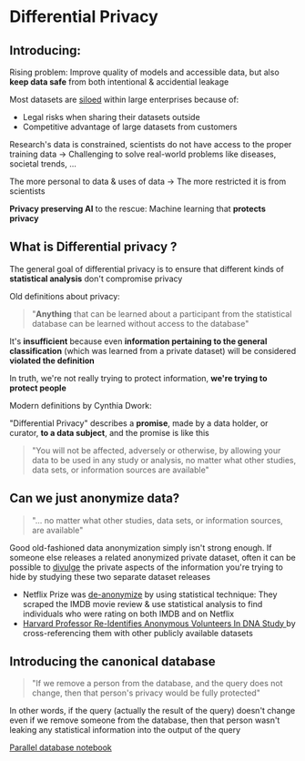 # Differential Privacy


## Introducing:
Rising problem: Improve quality of models and accessible data, but also **keep data safe** from both 
intentional & accidential leakage

Most datasets are [siloed](https://dictionary.cambridge.org/dictionary/english/siloed) within large enterprises because of:
- Legal risks when sharing their datasets outside
- Competitive advantage of large datasets from customers
    
Research's data is constrained, scientists do not have access to the proper training data -> Challenging to 
solve real-world problems like diseases, societal trends, ...

The more personal to data & uses of data -> The more restricted it is from scientists

**Privacy preserving AI** to the rescue: Machine learning that **protects privacy**


## What is Differential privacy ?
The general goal of differential privacy is to ensure that different kinds of **statistical analysis** 
don't compromise privacy

Old definitions about privacy:
> "**Anything** that can be learned about a participant from the statistical database can be learned without access to 
the database" 

It's **insufficient** because even **information pertaining to the general classification** (which was learned from a 
private dataset) will be considered **violated the definition**
    
In truth, we're not really trying to protect information, **we're trying to protect people**

Modern definitions by Cynthia Dwork:

"Differential Privacy" describes a **promise**, made by a data holder, or curator, **to a data subject**, and the 
promise is like this
> "You will not be affected, adversely or otherwise, by allowing your data to be used in any study or analysis, no 
matter what other studies, data sets, or information sources are available"

## Can we just anonymize data?
> "... no matter what other studies, data sets, or information sources, are available"

Good old-fashioned data anonymization simply isn't strong enough. If someone else releases a related anonymized private 
dataset, often it can be possible to [divulge](https://dictionary.cambridge.org/dictionary/english/divulge) the private 
aspects of the information you're trying to hide by studying these two separate dataset releases
- Netflix Prize was [de-anonymize](https://www.cs.utexas.edu/~shmat/shmat_oak08netflix.pdf) by using statistical 
technique: They scraped the IMDB movie review & use statistical analysis to find individuals who were rating on both 
IMDB and on Netflix
- [Harvard Professor Re-Identifies Anonymous Volunteers In DNA Study
](https://www.forbes.com/sites/adamtanner/2013/04/25/harvard-professor-re-identifies-anonymous-volunteers-in-dna-study)
by cross-referencing them with other publicly available datasets

## Introducing the canonical database
> "If we remove a person from the database, and the query does not change, then that person's privacy would be fully 
protected"

In other words, if the query (actually the result of the query) doesn't change even if we remove someone from the 
database, then that person wasn't leaking any statistical information into the output of the query

[Parallel database notebook](https://github.com/Luvata/udacity_private_ai/blob/master/L3_intro_differential_privacy/Generate%20Parallel%20Databases.ipynb)